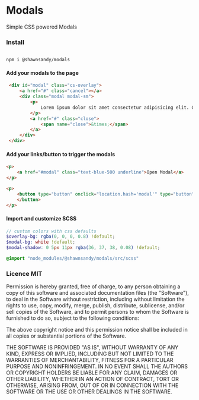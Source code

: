 # Modals

Simple CSS powered Modals

### Install

```

npm i @shawnsandy/modals

```

#### Add your modals to the page

``` html
 <div id="modal" class="cs-overlay">
     <a href="#" class="cancel"></a>
     <div class="modal modal-sm">
         <p>
             Lorem ipsum dolor sit amet consectetur adipisicing elit. Odit hic, excepturi consequatur deleniti totam quidem aliquid perferendis iste molestias delectus asperiores. Minus voluptates consequuntur porro necessitatibus quod illo voluptas quis!
         </p>
         <a href="#" class="close">
             <span name="close">&times;</span>
         </a>
     </div>
 </div>
```

#### Add your links/button to trigger the modals

``` html
<p>
    <a href="#modal" class="text-blue-500 underline">Open Modal</a>
</p>

<p>
    <button type="button" onclick="location.hash='modal'" type="button">Open Modal
    </button>
</p>
```

#### Import and customize SCSS

``` scss
// custom colors with css defaults
$overlay-bg: rgba(0, 0, 0, 0.8) !default;
$modal-bg: white !default;
$modal-shadow: 0 5px 11px rgba(36, 37, 38, 0.08) !default;

@import "node_modules/@shawnsandy/modals/src/scss"

```

### Licence MIT

Permission is hereby granted, free of charge, to any person obtaining a copy of this software and associated documentation files (the "Software"), to deal in the Software without restriction, including without limitation the rights to use, copy, modify, merge, publish, distribute, sublicense, and/or sell copies of the Software, and to permit persons to whom the Software is furnished to do so, subject to the following conditions:

The above copyright notice and this permission notice shall be included in all copies or substantial portions of the Software.

THE SOFTWARE IS PROVIDED "AS IS", WITHOUT WARRANTY OF ANY KIND, EXPRESS OR IMPLIED, INCLUDING BUT NOT LIMITED TO THE WARRANTIES OF MERCHANTABILITY, FITNESS FOR A PARTICULAR PURPOSE AND NONINFRINGEMENT. IN NO EVENT SHALL THE AUTHORS OR COPYRIGHT HOLDERS BE LIABLE FOR ANY CLAIM, DAMAGES OR OTHER LIABILITY, WHETHER IN AN ACTION OF CONTRACT, TORT OR OTHERWISE, ARISING FROM, OUT OF OR IN CONNECTION WITH THE SOFTWARE OR THE USE OR OTHER DEALINGS IN THE SOFTWARE.

